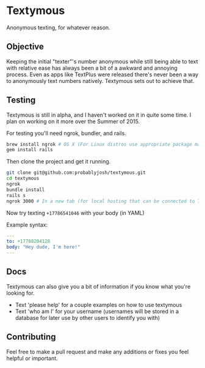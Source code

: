 Textymous
========

Anonymous texting, for whatever reason.

## Objective
Keeping the initial "texter"'s number anonymous while still being able to text with relative ease has always been a bit of a awkward and annoying process. Even as apps like TextPlus were released there's never been a way to anonymously text numbers natively. Textymous sets out to achieve that.

Testing
-------

Textymous is still in alpha, and I haven't worked on it in quite some time. I plan on working on it more over the Summer of 2015.

For testing you'll need ngrok, bundler, and rails.

```bash
brew install ngrok # OS X (For Linux distros use appropriate package manager (apt-get, yum, pacman, etc))
gem install rails
```
Then clone the project and get it running.

```bash
git clone git@github.com:probablyjosh/textymous.git
cd textymous
ngrok
bundle install
rails s
ngrok 3000 # In a new tab (for local hosting that can be connected to Twilio)
```

Now try texting `+17786541046` with your body (in YAML)

Example syntax:

```yaml
---
to: +17788204128
body: "Hey dude, I'm here!"
---
```

Docs
----------------

Textymous can also give you a bit of information if you know what you're looking for.

- Text 'please help' for a couple examples on how to use textymous
- Text 'who am I' for your username (usernames will be stored in a database for later use by other users to identify you with)


Contributing
------------

Feel free to make a pull request and make any additions or fixes you feel helpful or important.
